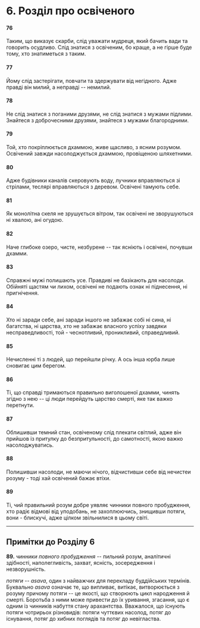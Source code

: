 # 6. Розділ про освіченого

#### 76

Таким, що виказує скарби, слід уважати мудреця, який бачить вади та говорить осудливо. Слід знатися з освіченим, бо краще, а не гірше буде тому, хто знатиметься з таким.

#### 77

Йому слід застерігати, повчати та здержувати від негідного. Адже правді він милий, а неправді -- немилий.

#### 78

Не слід знатися з поганими друзями, не слід знатися з мужами підлими. Знайтеся з доброчесними друзями, знайтеся з мужами благородними.

#### 79

Той, хто покріплюється дхаммою, живе щасливо, з ясним розумом. Освічений завжди насолоджується дхаммою, провіщеною шляхетними.

#### 80

Адже будівники каналів скеровують воду, лучники вправляються зі стрілами, теслярі вправляються з деревом. Освічені тамують себе.

#### 81

Як монолітна скеля не зрушується вітром, так освічені не зворушуються ні хвалою, ані огудою.

#### 82

Наче глибоке озеро, чисте, незбурене -- так ясніють і освічені, почувши дхамми.

#### 83

Справжні мужі полишають усе. Правдиві не базікають для насолоди. Обійняті щастям чи лихом, освічені не подають ознак ні піднесення, ні пригнічення.

#### 84

Хто ні заради себе, ані заради іншого не забажає собі ні сина, ні багатства, ні царства, хто не забажає власного успіху завдяки несправедливості, той - чеснотливий, проникливий, справедливий.

#### 85

Нечисленні ті з людей, що перейшли річку. А ось інша юрба лише сновигає цим берегом.

#### 86

Ті, що справді тримаються правильно виголошеної дхамми, чинять згідно з нею -- ці люди перейдуть царство смерті, яке так важко перетнути.

#### 87

Облишивши темний стан, освіченому слід плекати світлий, адже він прийшов із притулку до безпритульності, до самотності, якою важко насолоджуватись.

#### 88

Полишивши насолоди, не маючи нічого, відчистивши себе від нечистеи розуму - тоді хай освічений бажає втіхи.

#### 89

Ті, чий правильний розум добре уявляє чинники повного пробудження, хто радіє відмові від уподобань, не захоплюючись, знищивши потяги, вони - блискучі, адже цілком звільнилися в цьому світі.

---

## Примітки до Розділу 6

**89.** *чинники повного пробудження* -- пильний розум, аналітичні здібності, наполегливість, захват, ясність, зосередження і незворушність.

*потяги* -- *asava*, один з найважчих для перекладу буддійських термінів. Буквально *asava* означає те, що випливає, витікає, витворюється з розуму причому потяги -- це якості, що створюють цикл народження й смерті. Боротьба з ними може привести до їх уривання, згасання, що є одним із чинників набуття стану арахантства. Вважалося, що існують потяги чотрирьох різновидів: потяги чуттєвих насолод, потяг до існування, потяг до хибних поглядів та потяг до невігластва.
